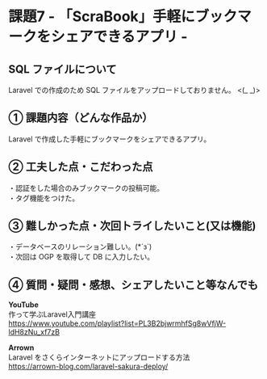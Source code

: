 # 課題7 - 「ScraBook」手軽にブックマークをシェアできるアプリ -
  
## SQL ファイルについて
Laravel での作成のため SQL ファイルをアップロードしておりません。 <(_ _)> 

## ① 課題内容（どんな作品か）
Laravel で作成した手軽にブックマークをシェアできるアプリ。
  
## ② 工夫した点・こだわった点
・認証をした場合のみブックマークの投稿可能。  
・タグ機能をつけた。  
  
## ③ 難しかった点・次回トライしたいこと(又は機能)
・データベースのリレーション難しい。(*´з`)  
・次回は OGP を取得して DB に入力したい。  
  
## ④ 質問・疑問・感想、シェアしたいこと等なんでも
**YouTube**  
作って学ぶLaravel入門講座  
https://www.youtube.com/playlist?list=PL3B2bjwrmhfSg8wVfjW-ldH8zNu_xf7zB  
  
**Arrown**  
Laravel をさくらインターネットにアップロードする方法  
https://arrown-blog.com/laravel-sakura-deploy/
